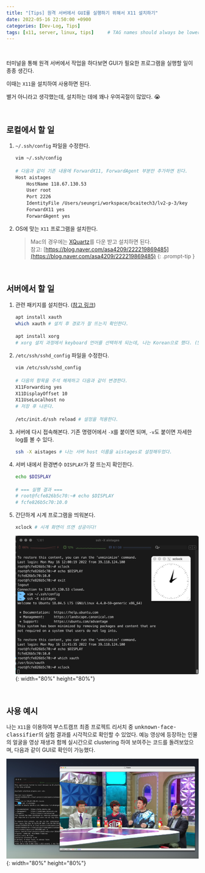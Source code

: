```yaml
---
title: "[Tips] 원격 서버에서 GUI를 실행하기 위해서 X11 설치하기"
date: 2022-05-16 22:50:00 +0900
categories: [Dev-Log, Tips]
tags: [x11, server, linux, tips]     # TAG names should always be lowercase
---
```


<br>

터미널을 통해 원격 서버에서 작업을 하다보면 GUI가 필요한 프로그램을 실행할 일이 종종 생긴다.

이때는 `X11`을 설치하여 사용하면 된다.

별거 아니라고 생각했는데, 설치하는 데에 꽤나 우여곡절이 많았다. 😭

<br>

## 로컬에서 할 일
1. `~/.ssh/config` 파일을 수정한다.

    ```bash
    vim ~/.ssh/config

    # 다음과 같이 기존 내용에 ForwardX11, ForwardAgent 부분만 추가하면 된다.
    Host aistages
        HostName 118.67.130.53
        User root
        Port 2226
        IdentityFile /Users/seungri/workspace/bcaitech3/lv2-p-3/key
        ForwardX11 yes
        ForwardAgent yes
    ```

2. OS에 맞는 `X11` 프로그램을 설치한다. 
    
    > Mac의 경우에는 [XQuartz](https://www.xquartz.org/)를 다운 받고 설치하면 된다.  
    > 참고: [https://blog.naver.com/asa4209/222219869485](https://blog.naver.com/asa4209/222219869485)
    {: .prompt-tip }

<br>

## 서버에서 할 일
1. 관련 패키지를 설치한다. ([참고 링크](https://askubuntu.com/questions/1071996/installing-x11-on-ubuntu-18-04))

    ```bash
    apt install xauth
    which xauth # 설치 후 경로가 잘 뜨는지 확인한다.

    apt install xorg 
    # xorg 설치 과정에서 keyboard 언어를 선택하게 되는데, 나는 Korean으로 했다. (58 -> 1)
    ```

2. `/etc/ssh/sshd_config` 파일을 수정한다.

    ```bash
    vim /etc/ssh/sshd_config

    # 다음의 항목을 주석 해제하고 다음과 같이 변경한다.
    X11Forwarding yes
    X11DisplayOffset 10
    X11UseLocalhost no 
    # 저장 후 나온다.

    /etc/init.d/ssh reload # 설정을 적용한다.
    ```

3. 서버에 다시 접속해본다. 기존 명령어에서 `-X`를 붙이면 되며, `-v`도 붙이면 자세한 log를 볼 수 있다.

    ```bash
    ssh -X aistages # 나는 서버 host 이름을 aistages로 설정해두었다.
    ```

4. 서버 내에서 환경변수 `DISPLAY`가 잘 뜨는지 확인한다.

    ```bash
    echo $DISPLAY

    # === 실행 결과 ===
    # root@fcfe826b5c70:~# echo $DISPLAY
    # fcfe826b5c70:10.0
    ```

5. 간단하게 시계 프로그램을 띄워본다.

    ```bash
    xclock # 시계 화면이 뜨면 성공이다!
    ```

    ![](/assets/img/posts/Dev-Log/Tips/2022-05-16-x11.png){: width="80%" height="80%"}

<br>

## 사용 예시
나는 `X11`을 이용하여 부스트캠프 최종 프로젝트 리서치 중 <kbd>unknown-face-classifier</kbd>의 실험 결과를 시각적으로 확인할 수 있었다. 예능 영상에 등장하는 인물의 얼굴을 영상 재생과 함께 실시간으로 clustering 하여 보여주는 코드를 돌려보았으며, 다음과 같이 GUI로 확인이 가능했다.

![](/assets/img/posts/Dev-Log/Tips/2022-05-16-x11-2.png){: width="80%" height="80%"}
